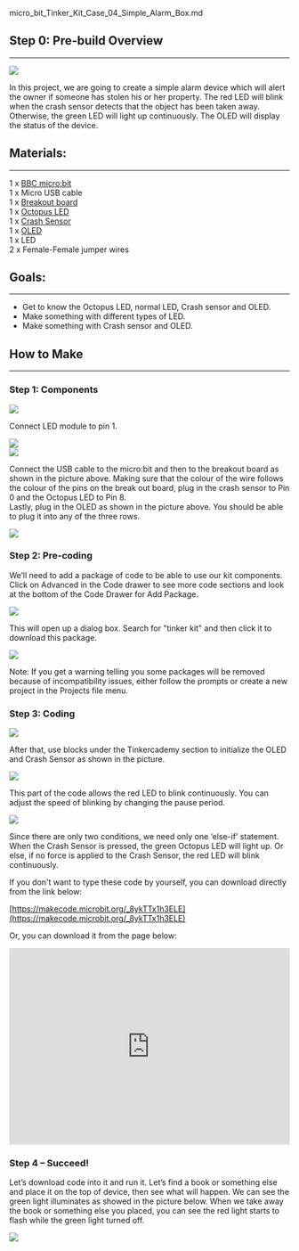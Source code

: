 micro_bit_Tinker_Kit_Case_04_Simple_Alarm_Box.md

## Step 0: Pre-build Overview  
---

![](https://i.imgur.com/mNlJj4l.png)    

In this project, we are going to create a simple alarm device which will alert the owner if someone has stolen his or her property. The red LED will blink when the crash sensor detects that the object has been taken away. Otherwise, the green LED will light up continuously. The OLED will display the status of the device.  

## Materials:          
---

1 x [BBC micro:bit](http://www.elecfreaks.com/estore/micro-bit-board.html)      
1 x Micro USB cable    
1 x [Breakout board](http://www.elecfreaks.com/estore/elecfreaks-micro-bit-breakout-board.html)    
1 x [Octopus LED](https://www.elecfreaks.com/estore/octopus-5mm-led-brick-obled-white.html)    
1 x [Crash Sensor](https://www.elecfreaks.com/estore/octopus-crash-sensor-brick.html)       
1 x [OLED](https://www.elecfreaks.com/estore/iic-oled.html)    
1 x LED    
2 x Female-Female jumper wires    


## Goals:      
---

- Get to know the Octopus LED, normal LED, Crash sensor and OLED.       
- Make something with different types of LED.    
- Make something with Crash sensor and OLED.    


## How to Make      
---

### Step 1: Components      

![](https://i.imgur.com/208tSHD.jpg)    

Connect LED module to pin 1.    

![](https://i.imgur.com/wGQpzcn.jpg)    
![](https://i.imgur.com/9yVjSuC.jpg)    

Connect the USB cable to the micro:bit and then to the breakout board as shown in the picture above. Making sure that the colour of the wire follows the colour of the pins on the break out board, plug in the crash sensor to Pin 0 and the Octopus LED to Pin 8.     
Lastly, plug in the OLED as shown in the picture above. You should be able to plug it into any of the three rows.    

![](https://i.imgur.com/LQkLriL.jpg)    

### Step 2: Pre-coding          
We’ll need to add a package of code to be able to use our kit components. Click on Advanced in the Code drawer to see more code sections and look at the bottom of the Code Drawer for Add Package.    

![](https://i.imgur.com/W9LqWIQ.jpg)    

This will open up a dialog box. Search for "tinker kit" and then click it to download this package.    

![](https://i.imgur.com/JjXJhoP.png)    

Note: If you get a warning telling you some packages will be removed because of incompatibility issues, either follow the prompts or create a new project in the Projects file menu.    

### Step 3: Coding      

![](https://i.imgur.com/yVtxeb2.jpg)    

After that, use blocks under the Tinkercademy section to initialize the OLED and Crash Sensor as shown in the picture.    

![](https://i.imgur.com/z6Gzehg.jpg)    

This part of the code allows the red LED to blink continuously. You can adjust the speed of blinking by changing the pause period.    

![](https://i.imgur.com/6avB2r8.jpg)    

Since there are only two conditions, we need only one ‘else-if’ statement. When the Crash Sensor is pressed, the green Octopus LED will light up. Or else, if no force is applied to the Crash Sensor, the red LED will blink continuously.    

If you don't want to type these code by yourself, you can download directly from the link below:    

[https://makecode.microbit.org/_8ykTTx1h3ELE](https://makecode.microbit.org/_8ykTTx1h3ELE)  

Or, you can download it from the page below:    

<div style="position:relative;height:0;padding-bottom:70%;overflow:hidden;"><iframe style="position:absolute;top:0;left:0;width:100%;height:100%;" src="https://makecode.microbit.org/#pub:_8ykTTx1h3ELE" frameborder="0" sandbox="allow-popups allow-forms allow-scripts allow-same-origin"></iframe></div>

### Step 4 – Succeed!      

Let’s download code into it and run it. Let’s find a book or something else and place it on the top of device, then see what will happen. We can see the green light illuminates as showed in the picture below. When we take away the book or something else you placed, you can see the red light starts to flash while the green light turned off.    

![](https://i.imgur.com/wpyHSOF.jpg)    
